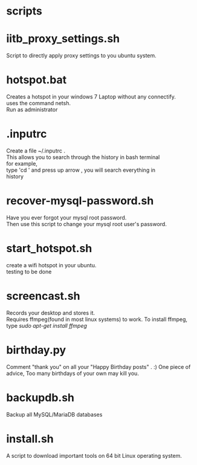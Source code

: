 scripts
=======


iitb_proxy_settings.sh
======================
Script to directly apply proxy settings to you ubuntu system.


hotspot.bat
===========

Creates a hotspot in your windows 7 Laptop without any connectify.<br/>
uses the command netsh. <br/>
Run as administrator <br/>

.inputrc
==========

Create a file ~/.inputrc . <br/>
This allows you to search through the history in bash terminal <br/>
for example,<br/>
type 'cd ' and press up arrow , you will search everything in <br/>
history<br/>

recover-mysql-password.sh
=========================

Have you ever forgot your mysql root password. <br/>
Then use this script to change your mysql root user's password.

start_hotspot.sh
=================

create a wifi hotspot in your ubuntu. <br/>
testing to be done

screencast.sh
==============

Records your desktop and stores it. <br/>
Requires ffmpeg(found in most linux systems) to work.
To install ffmpeg, type *sudo apt-get install ffmpeg*


birthday.py
============

Comment "thank you" on all your "Happy Birthday posts" . :)
One piece of advice, Too many birthdays of your own may kill you.

backupdb.sh
============

Backup all MySQL/MariaDB databases

install.sh
======================

A script to download important tools on 64 bit Linux operating system.